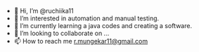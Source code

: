 - 👋 Hi, I’m @ruchiika11
- 👀 I’m interested in automation and manual testing.
- 🌱 I’m currently learning a java codes and creating a software.
- 💞️ I’m looking to collaborate on ...
- 📫 How to reach me r.mungekar11@gmail.com

<!---
ruchiika11/ruchiika11 is a ✨ special ✨ repository because its `README.md` (this file) appears on your GitHub profile.
You can click the Preview link to take a look at your changes.
--->
